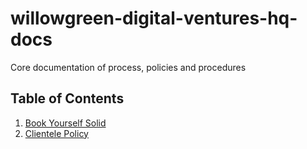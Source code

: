 # willowgreen-digital-ventures-hq-docs
Core documentation of process, policies and procedures

## Table of Contents
1. [Book Yourself Solid](./book-yourself-solid/README.md)
2. [Clientele Policy](./client-policy.md)